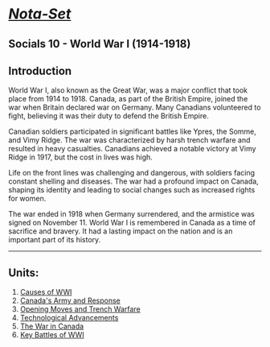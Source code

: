 # [***Nota-Set***](../index.md)
## Socials 10 - <i class="fa-solid fa-person-military-rifle"></i> World War I (1914-1918) 
## **Introduction**
World War I, also known as the Great War, was a major conflict that took place from 1914 to 1918. Canada, as part of the British Empire, joined the war when Britain declared war on Germany. Many Canadians volunteered to fight, believing it was their duty to defend the British Empire.

Canadian soldiers participated in significant battles like Ypres, the Somme, and Vimy Ridge. The war was characterized by harsh trench warfare and resulted in heavy casualties. Canadians achieved a notable victory at Vimy Ridge in 1917, but the cost in lives was high.

Life on the front lines was challenging and dangerous, with soldiers facing constant shelling and diseases. The war had a profound impact on Canada, shaping its identity and leading to social changes such as increased rights for women.

The war ended in 1918 when Germany surrendered, and the armistice was signed on November 11. World War I is remembered in Canada as a time of sacrifice and bravery. It had a lasting impact on the nation and is an important part of its history.

---

## **Units**:
1. [Causes of WWI](../Notes/Socials/History/WWI/Lesson%201%20(Causes%20of%20WWI).html)
2. [Canada's Army and Response](../Notes/Socials/History/WWI/Lesson%202%20(Canada's%20Army%20And%20Response).html)
3. [Opening Moves and Trench Warfare](../Notes/Socials/History/WWI/Lesson%203%20(Opening%20Move%20And%20Trench%20Warfare).html)
4. [Technological Advancements](../Notes/Socials/History/WWI/Lesson%204%20(Technological%20Advances).html)
5. [The War in Canada](../Notes/Socials/History/WWI/Lesson%205%20(The%20War%20in%20Canada).html)
6. [Key Battles of WWI](../Notes/Socials/History/WWI/Lesson%206%20(Key%20Battles%20of%20WWI).html)

<link rel="stylesheet" href="https://cdnjs.cloudflare.com/ajax/libs/font-awesome/6.3.0/css/all.min.css">